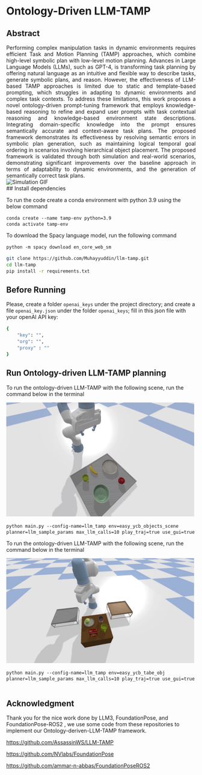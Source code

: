 # Ontology-Driven LLM-TAMP
## Abstract
<div style="text-align: justify;">
Performing complex manipulation tasks in dynamic environments requires efficient Task and Motion Planning (TAMP) approaches, which combine high-level symbolic plan with low-level motion planning. Advances in Large Language Models (LLMs), such as GPT-4, is transforming task planning by offering natural language as an intuitive and flexible way to describe tasks, generate symbolic plans, and reason. However, the effectiveness of LLM-based TAMP approaches is limited due to static and template-based prompting, which struggles in adapting to dynamic environments and complex task contexts. To address these limitations, this work proposes a novel ontology-driven prompt-tuning framework that employs knowledge-based reasoning to refine and expand user prompts with task contextual reasoning and knowledge-based environment state descriptions. Integrating domain-specific knowledge into the prompt ensures semantically accurate and context-aware task plans. The proposed framework demonstrates its effectiveness by resolving semantic errors in symbolic plan generation, such as maintaining logical temporal goal ordering in scenarios involving hierarchical object placement. The proposed framework is validated through both simulation and real-world scenarios, demonstrating significant improvements over the baseline approach in terms of adaptability to dynamic environments, and the generation of semantically correct task plans.
</div>

<div style="display: flex; justify-content: center; align-items: center; flex-direction: column;">
    <img src="https://github.com/Muhayyuddin/llm-tamp/raw/refs/heads/llm-site/assets/sim-gif.gif" alt="Simulation GIF" width="100%" height="auto">
</div>
## Install dependencies

To run the code create a conda environment with python 3.9 using the below command 

```
conda create --name tamp-env python=3.9
conda activate tamp-env
```
To download the Spacy language model, run the following command 
```
python -m spacy download en_core_web_sm
```


```bash
git clone https://github.com/Muhayyuddin/llm-tamp.git
cd llm-tamp
pip install -r requirements.txt
```
## Before Running

Please, create a folder `openai_keys` under the project directory; and create a file `openai_key.json` under the folder `openai_keys`;  fill in this json file with your openAI API key:

```bash
{
    "key": "",
    "org": "",
    "proxy" : ""
}
```

## Run Ontology-driven LLM-TAMP planning
To run the ontology-driven LLM-TAMP with the following scene, run the command below in the terminal  

<img src="https://github.com/Muhayyuddin/llm-tamp/blob/main/assets/1.png?raw=true" alt="alt text" width="500"/>

```
python main.py --config-name=llm_tamp env=easy_ycb_objects_scene planner=llm_sample_params max_llm_calls=10 play_traj=true use_gui=true

```
To run the ontology-driven LLM-TAMP with the following scene, run the command below in the terminal  

<img src="https://github.com/Muhayyuddin/llm-tamp/blob/main/assets/2.png?raw=true" alt="alt text" width="500"/>

```
python main.py --config-name=llm_tamp env=easy_ycb_tabe_obj planner=llm_sample_params max_llm_calls=10 play_traj=true use_gui=true


```
## Acknowledgment
Thank you for the nice work done by LLM3, FoundationPose, and FoundationPose-ROS2 , we use some code from these repositories to implement our Ontology-deriven-LLM-TAMP framework.

https://github.com/AssassinWS/LLM-TAMP

https://github.com/NVlabs/FoundationPose

https://github.com/ammar-n-abbas/FoundationPoseROS2
